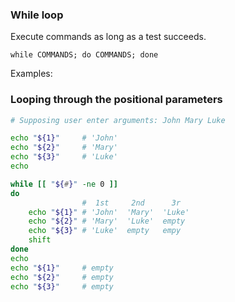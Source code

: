 ### While loop
Execute commands as long as a test succeeds.

`while COMMANDS; do COMMANDS; done`

Examples:

### Looping through the positional parameters
```bash
# Supposing user enter arguments: John Mary Luke

echo "${1}"     # 'John'
echo "${2}"     # 'Mary'
echo "${3}"     # 'Luke'
echo

while [[ "${#}" -ne 0 ]]
do
                #  1st     2nd      3r
    echo "${1}" # 'John'  'Mary'  'Luke'
    echo "${2}" # 'Mary'  'Luke'  empty
    echo "${3}" # 'Luke'  empty   empy
    shift
done
echo
echo "${1}"     # empty
echo "${2}"     # empty
echo "${3}"     # empty
```